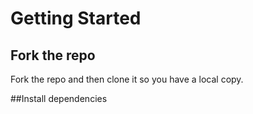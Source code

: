 # Getting Started

## Fork the repo

Fork the repo and then clone it so you have a local copy.

##Install dependencies

